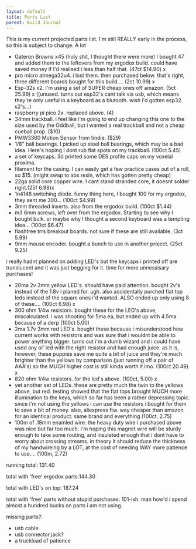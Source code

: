 ```yaml
---
layout: default
title: Parts List
parent: Build Journal
---
```


This is my current projected parts list. I'm still REALLY early in the process, so this is subject to change. A lot

- Gateron Browns x45 (holy shit, I thought there were more) I bought 47 and added them to the leftovers from my ergodox build. could have saved money if I'd realised i less than half that. (47ct $14.90) x
- pro micro atmega32u4. i lost them. then purchased below. that's right, three different boards bought for this build.... (2ct 10.99) x
- Esp-32s x2. I'm using a set of SUPER cheap ones off amazon. (5ct 25.99) x
      ((unused. turns out esp32's cant talk via usb, which means they're only useful in a keyboard as a blutooth. wish i'd gotten esp32 s2's...) 
- raspberry pi pico 2x. replaced above. (4)
- 34mm trackball. i feel like i'm going to end up changing this one to the size used by the Oddball, but i wanted a real trackball and not a cheap cueball prop. ($10)
- PMW3360 Motion Sensor from tindie. ($29)
- 1/8" ball bearings. I picked up steel ball bearings, which may be a bad idea. Here's hoping I dont rub flat spots on my trackball. (100ct 5.45)
- a set of keycaps. 3d printed some DES profile caps on my voxelal proxima. 
- filament for the casing. I can easily get a few practice cases out of a roll, so $15. (might swap to abs resin, which has gotten pretty cheap)
- 22ga solid core copper wire.  I cant stand stranded core, it doesnt solder right.(25f 6.98)x
- 1n4148 switching diode. funny thing here, I bought 100 for my ergodox, they sent me 300... (100ct $4.99)
- 3mm threaded inserts. also from the ergodox build. (100ct $1.44)
- m3 6mm screws, left over from the ergodox. Starting to see why I bought bulk. or maybe why I thought a second keyboard was a tempting idea... (100ct $6.47)
- flashtree trrs breakout boards. not sure if these are still available. (3ct 5.99)
- 9mm mouse encoder. bought a bunch to use in another project. (25ct 9.25)


i really hadnt planned on adding LED's but the keycaps i printed off are translucent and it was just begging for it. time for more unnessisary purchases!
- 20ma 2v 3mm yellow LED's. should have paid attention. bought 2v's instead of the 1.8v i planed for. ugh. also accidentally purched flat top leds instead of the square ones i'd wanted. ALSO ended up only using 8 of these.... (100ct 6.98) x
- 300 ohm 1/4w resistors. bought these for the LED's above, miscalculated. i was shooting for 5ma ea, but ended up with 4.5ma because of a derp (100ct 5.00)
- 2ma 1.7v 3mm red LED's. bought these because i misunderstood how current works with resistors and was sure that i wouldnt be able to power anything bigger. turns out i'm a dumb wizard and i could have used any ol' led with the right resistor and had enough juice. as it is, however, these puppies save me quite a bit of juice and they're much brighter than the yellows by comparison (just running off a pair of AAA's) so the MUCH higher cost is still kinda worth it imo. (100ct 20.49) x
- 820 ohm 1/4w resistors. for the led's above.  (100ct, 5.00) x
- yet another set of LEDs. these are pretty much the twin to the yellows above, but red. testing showed that the flat tops brought MUCH more illumination to the keys, which so far has been a rather depressing topic. since i'm not using the yellows i can use the resistors i bought for them to save a bit of money. also, aliexpress ftw. way cheaper than amazon for an identical product. same brand and everything (100ct, 2.75)
- 100m of .18mm enamled wire. the heavy duty wire i purchased above was nice but far too much. i'm hoping this magnet wire will be sturdy enough to take some routing, and insulated enough that i dont have to worry about crossing streams. in theory it should reduce the thickness of my handwireing by a LOT, at the cost of needing WAY more patience to use.... (100m, 2.72)

running total: 131.40

total with 'free' ergodox parts:144.30

total with LED's on top: 187.24

total with 'free' parts without stupid purchases: 101-ish. man how'd i spend almost a hundred bucks on parts i am not using. 

missing parts?:
- usb cable
- usb connector jack?
- a truckload of patience

